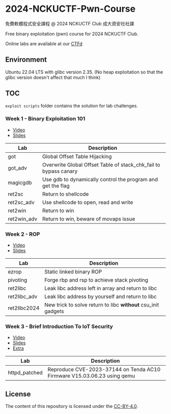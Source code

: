 # 2024-NCKUCTF-Pwn-Course

免費軟體程式安全課程 @ 2024 NCKUCTF Club 成大資安社社課

Free binary exploitation (pwn) course for 2024 NCKUCTF Club.

Online labs are available at our [CTFd](https://class.nckuctf.org/)

## Environment

Ubuntu 22.04 LTS with glibc version 2.35. (No heap exploitation so that the glibc version doesn't affect that much I think)

## TOC

`exploit scripts` folder contains the solution for lab challenges.

### Week 1 - Binary Exploitation 101

- [Video](https://www.youtube.com/watch?v=DX5rzI5OlJk)
- [Slides](/week1/Binary_Exploit_101%20@%20NCKUCTF.pdf)

| Lab                                                    |  Description               |
| ------------------------------------------------------------ | ---------------------- |
| got  |    Global Offset Table Hijacking          |
| got_adv  |    Overwrite Global Offset Table of  stack_chk_fail   to bypass canary       |
| magicgdb |   Use gdb to dynamically control the program and get the flag|
| ret2sc |   Return to shellcode|
| ret2sc_adv |   Use shellcode to open, read and write|
| ret2win |   Return to win|
| ret2win_adv |   Return to win, beware of movaps issue|

### Week 2 - ROP

- [Video](https://www.youtube.com/watch?v=gQMS-eNU9Ho)
- [Slides](/week2/ROP%20@%20NCKUCTF.pdf)

| Lab                                                    |  Description               |
| ------------------------------------------------------------ | ---------------------- |
| ezrop  |   Static linked binary ROP          |
| pivoting |   Forge rbp and rsp to achieve stack pivoting|
| ret2libc |   Leak libc address left in array and return to libc|
| ret2libc_adv |   Leak libc address by yourself and return to libc|
| ret2libc2024 |   New trick to solve return to libc **without** csu_init gadgets |

### Week 3 - Brief Introduction To IoT Security

- [Video](https://www.youtube.com/watch?v=Q7C9g9Kw6s0)
- [Slides](/week3/Brief%20Introduction%20To%20IoT%20Security%20@%20NCKUCTF.pdf)
- [Extra](https://hackmd.io/@pwn2ooown/HJK40Xpca)

| Lab                                                    |  Description               |
| ------------------------------------------------------------ | ---------------------- |
| httpd_patched  |    Reproduce CVE-2023-37144 on Tenda AC10 Firmware V15.03.06.23 using qemu         |

## License

The content of this repository is licensed under the [CC-BY-4.0](https://choosealicense.com/licenses/cc-by-sa-4.0/).
